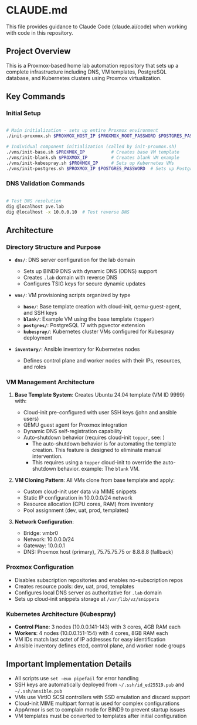 # CLAUDE.md

This file provides guidance to Claude Code (claude.ai/code) when working with code in this repository.

## Project Overview

This is a Proxmox-based home lab automation repository that sets up a complete infrastructure including DNS, VM templates, PostgreSQL database, and Kubernetes clusters using Proxmox virtualization.

## Key Commands

### Initial Setup
```bash

# Main initialization - sets up entire Proxmox environment
./init-proxmox.sh $PROXMOX_HOST_IP $PROXMOX_ROOT_PASSWORD $POSTGRES_PASSWORD

# Individual component initialization (called by init-proxmox.sh)
./vms/init-base.sh $PROXMOX_IP          # Creates base VM template
./vms/init-blank.sh $PROXMOX_IP         # Creates blank VM example
./vms/init-kubespray.sh $PROXMOX_IP     # Sets up Kubernetes VMs
./vms/init-postgres.sh $PROXMOX_IP $POSTGRES_PASSWORD  # Sets up PostgreSQL VM
```

### DNS Validation Commands
```bash

# Test DNS resolution
dig @localhost pve.lab
dig @localhost -x 10.0.0.10  # Test reverse DNS
```

## Architecture

### Directory Structure and Purpose

- **`dns/`**: DNS server configuration for the lab domain
  - Sets up BIND9 DNS with dynamic DNS (DDNS) support
  - Creates `.lab` domain with reverse DNS
  - Configures TSIG keys for secure dynamic updates

- **`vms/`**: VM provisioning scripts organized by type
  - **`base/`**: Base template creation with cloud-init, qemu-guest-agent, and SSH keys
  - **`blank/`**: Example VM using the base template `(topper)`
  - **`postgres/`**: PostgreSQL 17 with pgvector extension
  - **`kubespray/`**: Kubernetes cluster VMs configured for Kubespray deployment

- **`inventory/`**: Ansible inventory for Kubernetes nodes
  - Defines control plane and worker nodes with their IPs, resources, and roles

### VM Management Architecture

1. **Base Template System**: Creates Ubuntu 24.04 template (VM ID 9999) with:
   - Cloud-init pre-configured with user SSH keys (john and ansible users)
   - QEMU guest agent for Proxmox integration
   - Dynamic DNS self-registration capability
   - Auto-shutdown behavior (requires cloud-init `topper`, see: )
     - The auto-shutdown behavior is for automating the template creation. This feature
       is designed to eliminate manual intervention.
     - This requires using a `topper` cloud-init to override the auto-shutdown behavior.
       example: The `blank` VM.

2. **VM Cloning Pattern**: All VMs clone from base template and apply:
   - Custom cloud-init user data via MIME snippets
   - Static IP configuration in 10.0.0.0/24 network
   - Resource allocation (CPU cores, RAM) from inventory
   - Pool assignment (dev, uat, prod, templates)

3. **Network Configuration**:
   - Bridge: vmbr0
   - Network: 10.0.0.0/24
   - Gateway: 10.0.0.1
   - DNS: Proxmox host (primary), 75.75.75.75 or 8.8.8.8 (fallback)

### Proxmox Configuration

- Disables subscription repositories and enables no-subscription repos
- Creates resource pools: dev, uat, prod, templates
- Configures local DNS server as authoritative for `.lab` domain
- Sets up cloud-init snippets storage at `/var/lib/vz/snippets`

### Kubernetes Architecture (Kubespray)

- **Control Plane**: 3 nodes (10.0.0.141-143) with 3 cores, 4GB RAM each
- **Workers**: 4 nodes (10.0.0.151-154) with 4 cores, 8GB RAM each
- VM IDs match last octet of IP addresses for easy identification
- Ansible inventory defines etcd, control plane, and worker node groups

## Important Implementation Details

- All scripts use `set -euo pipefail` for error handling
- SSH keys are automatically deployed from `~/.ssh/id_ed25519.pub` and `~/.ssh/ansible.pub`
- VMs use VirtIO SCSI controllers with SSD emulation and discard support
- Cloud-init MIME multipart format is used for complex configurations
- AppArmor is set to complain mode for BIND9 to prevent startup issues
- VM templates must be converted to templates after initial configuration